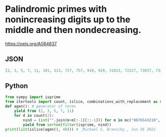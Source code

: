 # Palindromic primes with nonincreasing digits up to the middle and then nondecreasing\.
https://oeis.org/A084837
## JSON
```JSON
[2, 3, 5, 7, 11, 101, 313, 727, 757, 919, 929, 31013, 72227, 73037, 73237, 74047, 75557, 76367, 76667, 77377, 77477, 91019, 93139, 93239, 94049, 94349, 96269, 96469, 97379, 97579, 98389, 98689, 3211123, 3222223, 3310133, 3321233, 3331333, 7100017, 7300037, 7310137]
```
## Python
```Python
from sympy import isprime
from itertools import count, islice, combinations_with_replacement as mc
def agen(): # generator of terms
    yield from (2, 3, 5, 7, 11)
    for d in count(2):
        nind = (int("".join(m+m[:-1][::-1])) for m in mc("9876543210", d))
        yield from sorted(filter(isprime, nind))
print(list(islice(agen(), 40))) # _Michael S. Branicky_, Jun 26 2022
```
